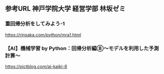 ## 参考URL 神戸学院大学 経営学部 林坂ゼミ
### 重回帰分析をしてみよう-1
https://rinsaka.com/python/mra1.html

### 【AI】機械学習 by Python：回帰分析編⑧～モデルを利用した予測計算～
https://pictblog.com/ai-kaiki-8